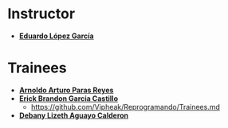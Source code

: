 ﻿# Instructor

* **[Eduardo López García](https://github.com/Vipheak)**

# Trainees

* **[Arnoldo Arturo Paras Reyes](https://github.com/ArnoldoParas)**
* **[Erick Brandon Garcia Castillo](https://github.com/erickbgc)**
  * https://github.com/Vipheak/Reprogramando/Trainees.md
* **[Debany Lizeth Aguayo Calderon](http://github.com/debany00)**